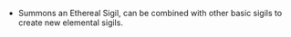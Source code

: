 - Summons an Ethereal Sigil, can be combined with other basic sigils to create new elemental sigils.